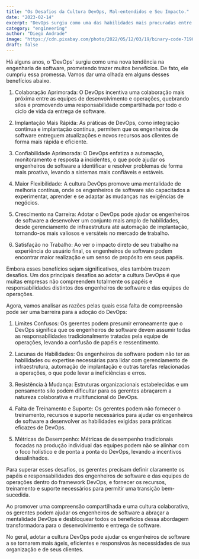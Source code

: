 ```yaml
---
title: "Os Desafios da Cultura DevOps, Mal-entendidos e Seu Impacto."
date: "2023-02-14"
excerpt: "DevOps surgiu como uma das habilidades mais procuradas entre os engenheiros de software, mas, embora o termo tenha sido amplamente utilizado na indústria por um longo tempo, ainda é amplamente mal compreendido."
category: "engineering"
author: "Diego Andrade"
image: "https://cdn.pixabay.com/photo/2022/05/12/03/19/binary-code-7190628_1280.jpg"
draft: false
---
```


Há alguns anos, o 'DevOps' surgiu como uma nova tendência na engenharia de software, prometendo trazer muitos benefícios. De fato, ele cumpriu essa promessa. Vamos dar uma olhada em alguns desses benefícios abaixo.

1. Colaboração Aprimorada: O DevOps incentiva uma colaboração mais próxima entre as equipes de desenvolvimento e operações, quebrando silos e promovendo uma responsabilidade compartilhada por todo o ciclo de vida da entrega de software.

2. Implantação Mais Rápida: As práticas de DevOps, como integração contínua e implantação contínua, permitem que os engenheiros de software entreguem atualizações e novos recursos aos clientes de forma mais rápida e eficiente.

3. Confiabilidade Aprimorada: O DevOps enfatiza a automação, monitoramento e resposta a incidentes, o que pode ajudar os engenheiros de software a identificar e resolver problemas de forma mais proativa, levando a sistemas mais confiáveis e estáveis.

4. Maior Flexibilidade: A cultura DevOps promove uma mentalidade de melhoria contínua, onde os engenheiros de software são capacitados a experimentar, aprender e se adaptar às mudanças nas exigências de negócios.

5. Crescimento na Carreira: Adotar o DevOps pode ajudar os engenheiros de software a desenvolver um conjunto mais amplo de habilidades, desde gerenciamento de infraestrutura até automação de implantação, tornando-os mais valiosos e versáteis no mercado de trabalho.

6. Satisfação no Trabalho: Ao ver o impacto direto de seu trabalho na experiência do usuário final, os engenheiros de software podem encontrar maior realização e um senso de propósito em seus papéis.

Embora esses benefícios sejam significativos, eles também trazem desafios. Um dos principais desafios ao adotar a cultura DevOps é que muitas empresas não compreendem totalmente os papéis e responsabilidades distintos dos engenheiros de software e das equipes de operações.

Agora, vamos analisar as razões pelas quais essa falta de compreensão pode ser uma barreira para a adoção do DevOps:

1. Limites Confusos: Os gerentes podem presumir erroneamente que o DevOps significa que os engenheiros de software devem assumir todas as responsabilidades tradicionalmente tratadas pela equipe de operações, levando a confusão de papéis e ressentimento.

2. Lacunas de Habilidades: Os engenheiros de software podem não ter as habilidades ou expertise necessárias para lidar com gerenciamento de infraestrutura, automação de implantação e outras tarefas relacionadas a operações, o que pode levar a ineficiências e erros.

3. Resistência à Mudança: Estruturas organizacionais estabelecidas e um pensamento silo podem dificultar para os gerentes abraçarem a natureza colaborativa e multifuncional do DevOps.

4. Falta de Treinamento e Suporte: Os gerentes podem não fornecer o treinamento, recursos e suporte necessários para ajudar os engenheiros de software a desenvolver as habilidades exigidas para práticas eficazes de DevOps.

5. Métricas de Desempenho: Métricas de desempenho tradicionais focadas na produção individual das equipes podem não se alinhar com o foco holístico e de ponta a ponta do DevOps, levando a incentivos desalinhados.

Para superar esses desafios, os gerentes precisam definir claramente os papéis e responsabilidades dos engenheiros de software e das equipes de operações dentro do framework DevOps, e fornecer os recursos, treinamento e suporte necessários para permitir uma transição bem-sucedida.

Ao promover uma compreensão compartilhada e uma cultura colaborativa, os gerentes podem ajudar os engenheiros de software a abraçar a mentalidade DevOps e desbloquear todos os benefícios dessa abordagem transformadora para o desenvolvimento e entrega de software.

No geral, adotar a cultura DevOps pode ajudar os engenheiros de software a se tornarem mais ágeis, eficientes e responsivos às necessidades de sua organização e de seus clientes.